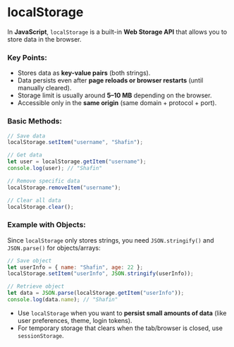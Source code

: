# localStorage
In **JavaScript**, `localStorage` is a built-in **Web Storage API** that allows you to store data in the browser.
### Key Points:
- Stores data as **key-value pairs** (both strings).
- Data persists even after **page reloads or browser restarts** (until manually cleared).
- Storage limit is usually around **5–10 MB** depending on the browser.
- Accessible only in the **same origin** (same domain + protocol + port).

### Basic Methods:
```javascript
// Save data
localStorage.setItem("username", "Shafin");

// Get data
let user = localStorage.getItem("username");
console.log(user); // "Shafin"

// Remove specific data
localStorage.removeItem("username");

// Clear all data
localStorage.clear();
```
### Example with Objects:

Since `localStorage` only stores strings, you need `JSON.stringify()` and `JSON.parse()` for objects/arrays:
```javascript
// Save object
let userInfo = { name: "Shafin", age: 22 };
localStorage.setItem("userInfo", JSON.stringify(userInfo));

// Retrieve object
let data = JSON.parse(localStorage.getItem("userInfo"));
console.log(data.name); // "Shafin"
```
- Use `localStorage` when you want to **persist small amounts of data** (like user preferences, theme, login tokens).
- For temporary storage that clears when the tab/browser is closed, use `sessionStorage`.
